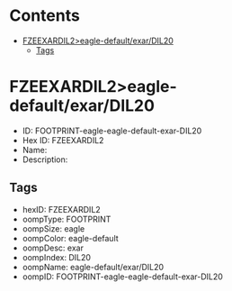 



Contents
========

* [FZEEXARDIL2>eagle-default/exar/DIL20](#fzeexardil2eagle-defaultexardil20)
	* [Tags](#tags)

# FZEEXARDIL2>eagle-default/exar/DIL20

- ID: FOOTPRINT-eagle-eagle-default-exar-DIL20
- Hex ID: FZEEXARDIL2
- Name: 
- Description: 

## Tags

- hexID: FZEEXARDIL2
- oompType: FOOTPRINT
- oompSize: eagle
- oompColor: eagle-default
- oompDesc: exar
- oompIndex: DIL20
- oompName: eagle-default/exar/DIL20
- oompID: FOOTPRINT-eagle-eagle-default-exar-DIL20
